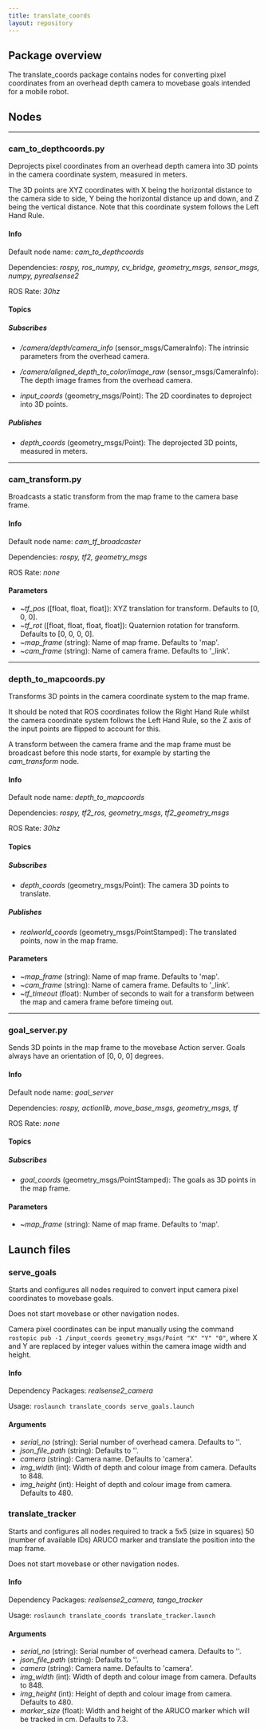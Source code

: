 ```yaml
---
title: translate_coords
layout: repository
---
```


## Package overview  

The translate_coords package contains nodes for converting pixel coordinates from an overhead depth camera to movebase goals intended for a mobile robot.

## Nodes

---

### cam_to_depthcoords.py  

Deprojects pixel coordinates from an overhead depth camera into 3D points in the camera coordinate system, measured in meters.

The 3D points are XYZ coordinates with X being the horizontal distance to the camera side to side, Y being the horizontal distance up and down, and Z being the vertical distance. Note that this coordinate system follows the Left Hand Rule.

#### Info

Default node name: *cam_to_depthcoords*

Dependencies: *rospy, ros_numpy, cv_bridge, geometry_msgs, sensor_msgs, numpy, pyrealsense2*

ROS Rate: *30hz*

#### Topics

##### Subscribes

- */camera/depth/camera_info* (sensor_msgs/CameraInfo): The intrinsic parameters from the overhead camera.

- */camera/aligned_depth_to_color/image_raw* (sensor_msgs/CameraInfo): The depth image frames from the overhead camera.

- *input_coords* (geometry_msgs/Point): The 2D coordinates to deproject into 3D points.

##### Publishes
  
- *depth_coords* (geometry_msgs/Point): The deprojected 3D points, measured in meters.

---

### cam_transform.py

Broadcasts a static transform from the map frame to the camera base frame.  

#### Info

Default node name: *cam_tf_broadcaster*

Dependencies: *rospy, tf2, geometry_msgs*

ROS Rate: *none*

#### Parameters

- *~tf_pos* ([float, float, float]): XYZ translation for transform. Defaults to [0, 0, 0].
- *~tf_rot* ([float, float, float, float]): Quaternion rotation for transform. Defaults to [0, 0, 0, 0].
- *~map_frame* (string): Name of map frame. Defaults to 'map'.
- *~cam_frame* (string): Name of camera frame. Defaults to '_link'.
  
---

### depth_to_mapcoords.py

Transforms 3D points in the camera coordinate system to the map frame.

It should be noted that ROS coordinates follow the Right Hand Rule whilst the camera coordinate system follows the Left Hand Rule, so the Z axis of the input points are flipped to account for this.

A transform between the camera frame and the map frame must be broadcast before this node starts, for example by starting the *cam_transform* node.

#### Info

Default node name: *depth_to_mapcoords*

Dependencies: *rospy, tf2_ros, geometry_msgs, tf2_geometry_msgs*

ROS Rate: *30hz*

#### Topics

##### Subscribes

- *depth_coords* (geometry_msgs/Point): The camera 3D points to translate.

##### Publishes
  
- *realworld_coords* (geometry_msgs/PointStamped): The translated points, now in the map frame.

#### Parameters

- *~map_frame* (string): Name of map frame. Defaults to 'map'.
- *~cam_frame* (string): Name of camera frame. Defaults to '_link'.
- *~tf_timeout* (float): Number of seconds to wait for a transform between the map and camera frame before timeing out.

---

### goal_server.py

Sends 3D points in the map frame to the movebase Action server. Goals always have an orientation of [0, 0, 0] degrees.

#### Info

Default node name: *goal_server*

Dependencies: *rospy, actionlib, move_base_msgs, geometry_msgs, tf*

ROS Rate: *none*

#### Topics

##### Subscribes

- *goal_coords* (geometry_msgs/PointStamped): The goals as 3D points in the map frame.

#### Parameters

- *~map_frame* (string): Name of map frame. Defaults to 'map'.

## Launch files

### serve_goals

Starts and configures all nodes required to convert input camera pixel coordinates to movebase goals.

Does not start movebase or other navigation nodes.

Camera pixel coordinates can be input manually using the command ```rostopic pub -1 /input_coords geometry_msgs/Point "X" "Y" "0"```, where X and Y are replaced by integer values within the camera image width and height.

#### Info

Dependency Packages: *realsense2_camera*

Usage: ```roslaunch translate_coords serve_goals.launch```

#### Arguments

- *serial_no* (string): Serial number of overhead camera. Defaults to ''.
- *json_file_path* (string): Defaults to ''.
- *camera* (string): Camera name. Defaults to 'camera'.
- *img_width* (int): Width of depth and colour image from camera. Defaults to 848.
- *img_height* (int): Height of depth and colour image from camera. Defaults to 480.

### translate_tracker

Starts and configures all nodes required to track a 5x5 (size in squares) 50 (number of available IDs) ARUCO marker and translate the position into the map frame.

Does not start movebase or other navigation nodes.

#### Info

Dependency Packages: *realsense2_camera, tango_tracker*

Usage: ```roslaunch translate_coords translate_tracker.launch```

#### Arguments

- *serial_no* (string): Serial number of overhead camera. Defaults to ''.
- *json_file_path* (string): Defaults to ''.
- *camera* (string): Camera name. Defaults to 'camera'.
- *img_width* (int): Width of depth and colour image from camera. Defaults to 848.
- *img_height* (int): Height of depth and colour image from camera. Defaults to 480.
- *marker_size* (float): Width and height of the ARUCO marker which will be tracked in cm. Defaults to 7.3.